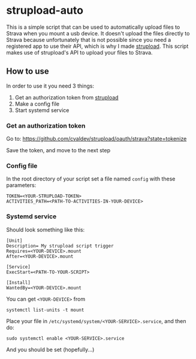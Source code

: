 # strupload-auto

This is a simple script that can be used to automatically upload files to Strava when you mount a usb device. It doesn't upload the files directly to Strava because unfortunately that is not possible since you need a registered app to use their API, which is why I made [strupload](https://github.com/cvaldev/strupload). This script makes use of strupload's API to upload your files to Strava.

## How to use

In order to use it you need 3 things:

1. Get an authorization token from [strupload](https://github.com/cvaldev/strupload)
2. Make a config file
3. Start systemd service 
   
### Get an authorization token 

Go to: https://github.com/cvaldev/strupload/oauth/strava?state=tokenize

Save the token, and move to the next step

### Config file

In the root directory of your script set a file named `config` with these parameters:

```
TOKEN=<YOUR-STRUPLOAD-TOKEN>
ACTIVITIES_PATH=<PATH-TO-ACTIVITIES-IN-YOUR-DEVICE>
```

### Systemd service

Should look something like this:

```
[Unit]
Description= My strupload script trigger
Requires=<YOUR-DEVICE>.mount 
After=<YOUR-DEVICE>.mount 

[Service]
ExecStart=<PATH-TO-YOUR-SCRIPT>

[Install]
WantedBy=<YOUR-DEVICE>.mount
```

You can get `<YOUR-DEVICE>` from 

```
systemctl list-units -t mount
```

Place your file in `/etc/systemd/system/<YOUR-SERVICE>.service`, and then do:

```
sudo systemctl enable <YOUR-SERVICE>.service
```

And you should be set (hopefully...)